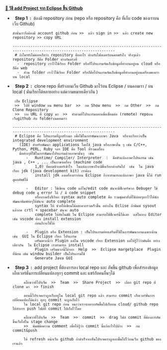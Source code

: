 [**🔗 วิธี add Project จาก Eclipse ขึ้น Github**](https://www.youtube.com/watch?v=LPT7v69guVY)
 - &nbsp; **Step 1 &nbsp;:&nbsp;** ต้องมี repository ก่อน (repo หรือ repository คือ ที่เก็บ code ของเราบนเว็บ Github) 

       ดังนั้นเราจึงต้องมี account github ก่อน >>  แล้ว sign in >>  แล้ว create new repository >> copy URL

       -----------------------------------------------------------------------------------------------------------------
        # ถ้าใครยังไม่ค่อยเก็ทว่า repository คืออะไร ต่างกับโฟลเดอร์บนคอมยังไง จริงๆแล้ว repository ก็คือ Folder ต่างกันตรงที่
         -  repository เราไว้ใช้เรียก Folder หรือก็โปรแกรมจัดเก็บข้อมูลที่ทำงานอยู่บน cloud หรือก็คือ web
         -  ส่วน folder เราไว้ใช้เรียก Folder หรือก็คือโปรแกรมจัดเก็บข้อมูลที่ทำงานอยู่บนเครืองของเรา บน local
   
 - &nbsp; **Step 2 &nbsp;:&nbsp;** clone repo ที่สร้างบนเว็บ Github มาไว้บน Eclipse / บนคอมเรา / บน local ( มันเรียกได้หลายอย่าง แต่ความหมายเดียวกัน )

        เปิด Eclipse
        >>  ไปที่ window บน menu bar  >>  กด Show menu  >>  กด Other  >>  กด Clone Repository
        >>  วาง URL ที่ copy มา  >>  ทำตามที่โปรแกรมบอกเพื่อเชื่อมต่อ (remote) repoบนเว็บgithub กับ folderบนคอมเรา

       -----------------------------------------------------------------------------------------------------------------
        # Eclipse คือ โปรแกรมที่ถูกสร้างมา เพื่อใช้ในการพัฒนาภาษา Java  หรือจะเรียกว่าเป็น  integrated development environment
          (IDE) สำหรับพัฒนา applications โดยใช้ java หรือภาษาอื่น ๆ เช่น C/C++, Python, PERL, Ruby ฯลฯ IDE คือ Tool ที่รวมเครื่อง
          มือต่างๆที่ใช้ในการพัฒนาโปรแกรมด้วยภาษานั้นๆ  เช่น
             -   Runtime/ Compiler/ Interpreter  :  คือตัวแปลภาษาโปรแกรม เช่น java , C++ , ... เป็นภาษาเครื่อง (machine code
                 1,0) ที่คอมพิวเตอร์เข้าใจ  ในแต่ละภาษาก็จะมีชื่อเรียกต่างกันไป  เช่น  ใน java เรียก jdk (java development kit) เราต้อง
                 install jdk ลงเครื่องเราก่อน Eclipse ถึงจะสามารถแปลภาษา java นี้ได้ run ดูผลลัพธ์ได้
   
             -   Editor : ใช้เขียน code แก้ไข/edit code มันจะมีฟีเจอร์พวก Debuger ใช้ debug code ดู error ได้ / มี code snippet
                 หรือบางครั้งก็เรียก syntax auto complete คือ รวมชุดคำสั่งที่ใช้บ่อยๆเอาไว้ให้นักพัฒนาพิมพ์ย่อๆได้มันจะ auto complete
                 syntax ให้ ช่วยให้เขียนโค้ดสะดวกรวดเร็วขึ้น อย่างใน Eclise ถ้าพิมพ์ sysout แล้วกด crtl + spacebar มันจะ auto
                 complete ให้อัตโนมัติ ใน Eclipse สามารถใช้ฟีเจอร์นี้ได้เลย  แต่ในบาง Editor เช่น vscode ต้อง install extension
                 ก่อนถึงจะใช้ได้
   
             -   Plugin หรือ Extension : เป็นโปรแกรมย่อยเสริมที่ใช้ในการพัฒนางานเฉพาะด้าน  เช่น  GUI ใน Eclipse เรียก โปรแกรม
                 เสริมพวกนี้ว่า Plugin แต่ใน vscode เรียก Extension แต่ให้รู้ไว้ว่ามันคือ อย่างเดียวกัน  ใน Eclipse เราสามารถ install
                 Plugin เสริมพวกนี้ได้จาก  Help  >>  Eclipse margetplace  Plugin ที่นิยม เช่น window builder เป็นโปรแกรมใช้
                 Generate Java GUI

 - &nbsp; **Step 3 &nbsp;:&nbsp;** add project ที่ต้องการลง local repo และ อัพขึ้น github เพื่อสำรองข้อมูล เก็บเวอร์ชั่นการเปลี่ยนแปลงทุกๆ commit  และ แชร์กับคนอื่นๆได้

            คลิ๊กขวาที่โปรเจ็ค  >>  Team  >>  Share Project  >>  เลือก git repo ที่ clone มา  >> finish

            ตอนนี้โปรเจคเราถูกเก็บอยู่ใน local git repo แล้ว สามารถ commit เก็บเวอร์ชั่นการเปลี่ยนแปลงได้แล้ว ทุกๆ commit จะถูกเก็บไว้
            ใน local git repo ก่อน จนกว่าเราจะอยากอัพขึ้นไปเก็บบน cloud/ github repo ให้ทำการ push ไฟล์ที่ commit ไปเก็บไว้โดย

            คลิ๊กขวาที่โปรเจ็ค  >>  Team  >>  commit  >>  drag ไฟล์ commit ที่ต้องการอัพขึ้นเว็บใส่ใน stage change
            >>  พิมพ์ข้อความ comment เพื่อให้รู้ว่า commit นี้แก้อะไรไปบ้าง  >>  กด commit&push

            ให้ refresh หน้าเว็บ github ถ้าสำเร็จจะเห็นโปรเจคเราถูกเอาขึ้นไปไว้บนเว็บ github ของเราแล้ว
